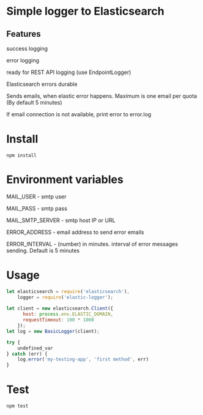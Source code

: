 # Simple logger to Elasticsearch 
## Features
success logging

error logging

ready for REST API logging (use EndpointLogger)

Elasticsearch errors durable

Sends emails, when elastic error happens. Maximum is one email per quota (By default 5 minutes)

If email connection is not available, print error to error.log


# Install
``
npm install
``

# Environment variables
MAIL_USER - smtp user

MAIL_PASS - smtp pass

MAIL_SMTP_SERVER - smtp host IP or URL

ERROR_ADDRESS - email address to send error emails 

ERROR_INTERVAL - (number) in minutes. interval of error messages sending. Default is 5 minutes


# Usage
```javascript
let elasticsearch = require('elasticsearch'),
    logger = require('elastic-logger');
    
let client = new elasticsearch.Client({
      host: process.env.ELASTIC_DOMAIN,
      requestTimeout: 100 * 1000
    });
let log = new BasicLogger(client);

try {
    undefined_var
} catch (err) {
    log.error('my-testing-app', 'first method', err)
}

```

# Test

``
npm test
``
